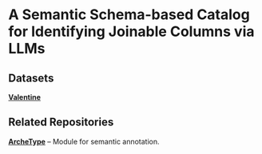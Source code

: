 # A Semantic Schema-based Catalog for Identifying Joinable Columns via LLMs

## Datasets

**[Valentine](https://delftdata.github.io/valentine/)**

## Related Repositories

**[ArcheType](https://github.com/penfever/ArcheType)** – Module for semantic annotation.
